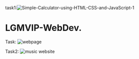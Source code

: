  task1:![Simple-Calculator-using-HTML-CSS-and-JavaScript-1](https://user-images.githubusercontent.com/73333232/138016900-a2fb57e6-ec11-4b2b-9bdc-b8420d6a7406.png)
# LGMVIP-WebDev.

Task: ![webpage](https://user-images.githubusercontent.com/73333232/137671205-84718a93-b2c8-4f4d-98cd-436ff0ea9468.png)






Task2: ![music website](https://user-images.githubusercontent.com/73333232/137671280-13461173-3b58-48a7-a70e-e5fe610deb04.png)
